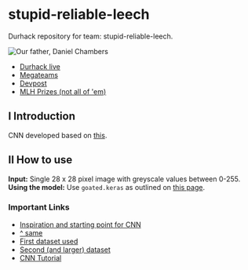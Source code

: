 # stupid-reliable-leech
Durhack repository for team: stupid-reliable-leech.

![Our father, Daniel Chambers](https://github.com/nqvm/stupid-reliable-leech/blob/8808a928c147140689c88224ec6f149ef17f02fa/Daniel-Chambers-Feature.png)

- [Durhack live](https://live.durhack.com/)  
- [Megateams](https://megateams.durhack.com/hacker)
- [Devpost](https://durhack-2023.devpost.com/)
- [MLH Prizes (not all of 'em)](https://hack.mlh.io/durhack-2023-4f/prizes)

## I Introduction  
CNN developed based on [this](https://www.kaggle.com/code/madz2000/cnn-using-keras-100-accuracy/notebook).

## II How to use  
**Input:** Single 28 x 28 pixel image with greyscale values between 0-255.  
**Using the model:** Use `goated.keras` as outlined on [this page](https://www.tensorflow.org/guide/keras/serialization_and_saving).


### Important Links

- [Inspiration and starting point for CNN](https://www.kaggle.com/code/madz2000/cnn-using-keras-100-accuracy/notebook#Loading-the-ASL-dataset)
- [^ same](https://towardsdatascience.com/sign-language-recognition-with-advanced-computer-vision-7b74f20f3442)
- [First dataset used](https://www.kaggle.com/datasets/datamunge/sign-language-mnist)
- [Second (and larger) dataset](https://www.kaggle.com/datasets/grassknoted/asl-alphabet/data)
- [CNN Tutorial](https://www.kaggle.com/code/ryanholbrook/the-convolutional-classifier)
